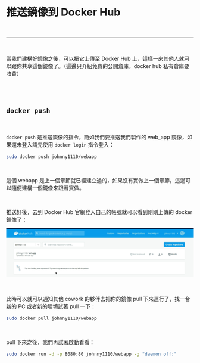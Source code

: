 # 推送鏡像到 Docker Hub

<br>

---

<br>


當我們建構好鏡像之後，可以把它上傳至 Docker Hub 上，這樣一來其他人就可以跟你共享這個鏡像了。（這邊只介紹免費的公開倉庫，docker hub 私有倉庫要收費）

<br>
<br>

## `docker push`

<br>

`docker push` 是推送鏡像的指令，簡如我們要推送我們製作的 web_app 鏡像，如果還未登入請先使用 `docker login` 指令登入：

```bash
sudo docker push johnny1110/webapp
```

<br>

這個 webapp 是上一個章節就已經建立過的，如果沒有實做上一個章節，這邊可以隨便建構一個鏡像來跟著實做。

<br>

推送好後，去到 Docker Hub 官網登入自己的帳號就可以看到剛剛上傳的 docker 鏡像了：

![1](imgs/1.png)

<br>

此時可以就可以通知其他 cowork 的夥伴去把你的鏡像 pull 下來運行了，找一台新的 PC 或者新的環境試著 pull 一下：

```bash
sudo docker pull johnny1110/webapp
```

<br>

pull 下來之後，我們再試著啟動看看：

```bash
sudo docker run -d -p 8080:80 johnny1110/webapp -g "daemon off;"
```

<br>
<br>



